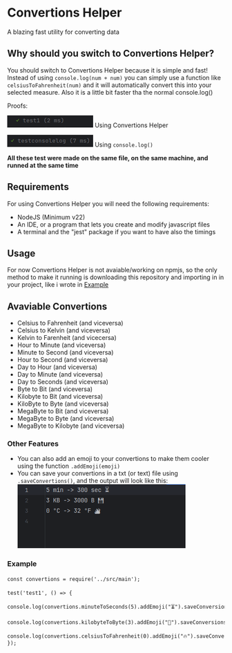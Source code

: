 # Convertions Helper
A blazing fast utility for converting data 

## Why should you switch to Convertions Helper?
You should switch to Convertions Helper because it is simple and fast!  Instead of using ```console.log(num + num)``` you can simply use a function like ```celsiusToFahrenheit(num)``` and it will automatically convert this into your selected measure.  Also it is a little bit faster tha the normal console.log() 

Proofs:

![test1](/images/test1.png)  Using Convertions Helper

![testconsolelog](/images/testconsolelog.png) Using ```console.log()```

**All these test were made on the same file, on the same machine, and runned at the same time**


## Requirements
For using Convertions Helper you will need the following requirements:
- NodeJS (Minimum v22)
- An IDE, or a program that lets you create and modify javascript files
- A terminal and the "jest" package if you want to have also the timings


## Usage
For now Convertions Helper is not avaiable/working on npmjs, so the only method to make it running is downloading this repository and importing in in your project, like i wrote in [Example](#Example)


## Avaviable Convertions
- Celsius to Fahrenheit (and viceversa)
- Celsius to Kelvin (and viceversa)
- Kelvin to Farenheit (and vicecersa)
- Hour to Minute (and viceversa)
- Minute to Second (and viceversa)
- Hour to Second (and viceversa)
- Day to Hour (and viceversa)
- Day to Minute (and viceversa)
- Day to Seconds (and viceversa)
- Byte to Bit (and viceversa)
- Kilobyte to Bit (and viceversa)
- KiloByte to Byte (and viceversa)
- MegaByte to Bit (and viceversa)
- MegaByte to Byte (and viceversa)
- MegaByte to Kilobyte (and viceversa)

### Other Features
- You can also add an emoji to your convertions to make them cooler using the function ```.addEmoji(emoji)```
- You can save your convertions in a txt (or text) file using ```.saveConvertions()```, and the output will look like this: 
![txttest](/images/txt.png)

### Example 

``` 
const convertions = require('../src/main');

test('test1', () => {
    console.log(convertions.minuteToSeconds(5).addEmoji("⏳").saveConversions());
    console.log(convertions.kilobyteToByte(3).addEmoji("💾").saveConversions());
    console.log(convertions.celsiusToFahrenheit(0).addEmoji("🔥").saveConversions());
});
```
